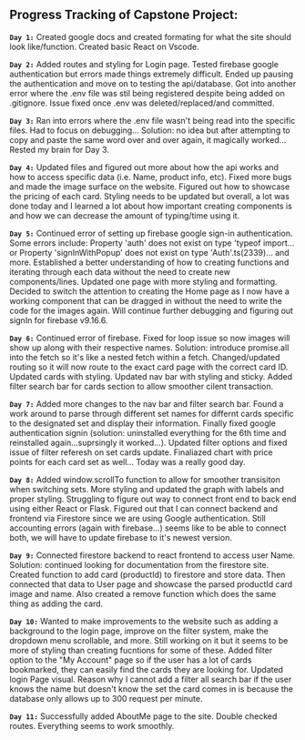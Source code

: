 ## Progress Tracking of Capstone Project: 

**`Day 1:`** 
Created google docs and created formating for what the site should look like/function. Created basic React on Vscode. 

**`Day 2:`** 
Added routes and styling for Login page. Tested firebase google authentication but errors made things extremely difficult. Ended up 
pausing the authentication and move on to testing the api/database. Got into another error where the .env file was stil being
registered despite being added on .gitignore. Issue fixed once .env was deleted/replaced/and committed. 

**`Day 3:`** 
Ran into errors where the .env file wasn't being read into the specific files. Had to focus on debugging...
Solution: no idea but after attempting to copy and paste the same word over and over again, it magically worked...
Rested my brain for Day 3. 

**`Day 4:`** 
Updated files and figured out more about how the api works and how to access specific data (i.e. Name, product info, etc). Fixed more bugs 
and made the image surface on the website. Figured out how to showcase the pricing of each card. Styling needs to be 
updated but overall, a lot was done today and I learned a lot about how important creating components is and how we can decrease the 
amount of typing/time using it. 

**`Day 5:`** 
Continued error of setting up firebase google sign-in authentication. Some errors include: Property 'auth' does not exist on type 'typeof import...
or Property 'signInWithPopup' does not exist on type 'Auth'.ts(2339)... and more. Established a better understanding of how to creating
functions and iterating through each data without the need to create new components/lines. Updated one page with more styling and formatting. 
Decided to switch the attention to creating the Home page as I now have a working component that can be dragged in without the need to 
write the code for the images again. Will continue further debugging and figuring out signIn for firebase v9.16.6.

**`Day 6:`** 
Continued error of firebase. Fixed for loop issue so now images will show up along with their respective names. Solution: introduce promise.all into 
the fetch so it's like a nested fetch within a fetch. Changed/updated routing so it will now route to the exact card page with the correct card ID. 
Updated cards with styling. Updated nav bar with styling and sticky. Added filter search bar for cards section to allow smoother cilent transaction. 
 
**`Day 7:`** 
Added more changes to the nav bar and filter search bar. Found a work around to parse through different set names for differnt cards specific to the
designated set and display their information. Finally fixed google authentication signin (solution: uninstalled everything for the 6th time and 
reinstalled again...suprsingly it worked...). Updated filter options and fixed issue of filter referesh on set cards update. Finaliazed chart with price
points for each card set as well... Today was a really good day. 

**`Day 8:`** 
Added window.scrollTo function to allow for smoother transisiton when switching sets. More styling and updated the graph with labels and proper styling. 
Struggling to figure out way to connect front end to back end using either React or Flask. Figured out that I can connect backend and frontend via 
Firestore since we are using Google authentication. Still accounting errors (again with firebase...) seems like to be able to connect both, we will
have to update firebase to it's newest version. 

**`Day 9:`** 
Connected firestore backend to react frontend to access user Name. Solution: continued looking for documentation from the firestore site.
Created function to add card (productId) to firestore and store data. Then connected that data to User page and showcase the parsed productId 
card image and name. Also created a remove function which does the same thing as adding the card. 

**`Day 10:`**
Wanted to make improvements to the website such as adding a background to the login page, improve on the filter system, make the dropdown menu scrollable,
and more. Still working on it but it seems to be more of styling than creating fucntions for some of these. Added filter option to the "My Account" page
so if the user has a lot of cards bookmarked, they can easily find the cards they are looking for. Updated login Page visual. Reason why I cannot add a 
filter all search bar if the user knows the name but doesn't know the set the card comes in is because the database only allows up to 300 request per minute. 

**`Day 11:`**
Successfully added AboutMe page to the site. Double checked routes. Everything seems to work smoothly. 
